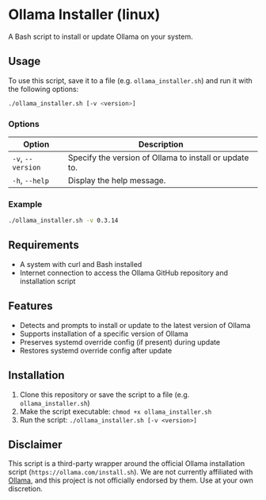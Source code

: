 # Ollama Installer (linux)

A Bash script to install or update Ollama on your system.

## Usage

To use this script, save it to a file (e.g. `ollama_installer.sh`) and run it with the following options:

```bash
./ollama_installer.sh [-v <version>]
```

### Options

| Option | Description |
| --- | --- |
| `-v`, `--version` | Specify the version of Ollama to install or update to. |
| `-h`, `--help` | Display the help message. |

### Example

```bash
./ollama_installer.sh -v 0.3.14
```

## Requirements

* A system with curl and Bash installed
* Internet connection to access the Ollama GitHub repository and installation script

## Features

* Detects and prompts to install or update to the latest version of Ollama
* Supports installation of a specific version of Ollama
* Preserves systemd override config (if present) during update
* Restores systemd override config after update

## Installation

1. Clone this repository or save the script to a file (e.g. `ollama_installer.sh`)
2. Make the script executable: `chmod +x ollama_installer.sh`
3. Run the script: `./ollama_installer.sh [-v <version>]`

## Disclaimer

This script is a third-party wrapper around the official Ollama installation script (`https://ollama.com/install.sh`). We are not currently affiliated with [Ollama](https://ollama.com/), and this project is not officially endorsed by them. Use at your own discretion.
